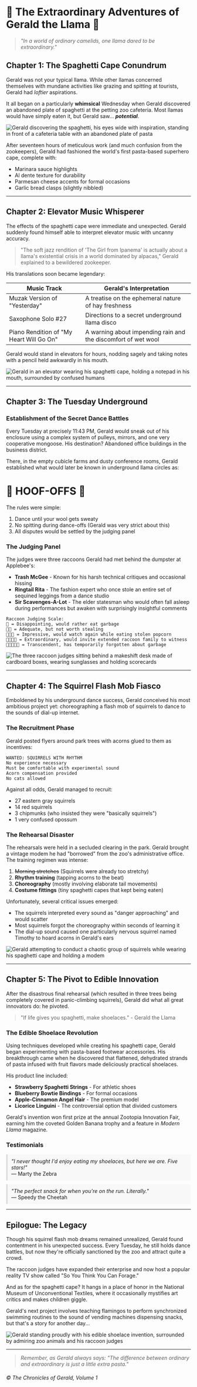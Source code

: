 # 🦙 The Extraordinary Adventures of Gerald the Llama 🦙

> *"In a world of ordinary camelids, one llama dared to be extraordinary."*

## Chapter 1: The Spaghetti Cape Conundrum

Gerald was not your typical llama. While other llamas concerned themselves with mundane activities like grazing and
spitting at tourists, Gerald had *loftier* aspirations.

It all began on a particularly **whimsical** Wednesday when Gerald discovered an abandoned plate of spaghetti at the
petting zoo cafeteria. Most llamas would have simply eaten it, but Gerald saw... ***potential***.

![Gerald discovering the spaghetti, his eyes wide with inspiration, standing in front of a cafeteria table with an abandoned plate of pasta](/articles/llama/spaghetti.png)

After seventeen hours of meticulous work (and much confusion from the zookeepers), Gerald had fashioned the world's
first pasta-based superhero cape, complete with:

* Marinara sauce highlights
* Al dente texture for durability
* Parmesan cheese accents for formal occasions
* Garlic bread clasps (slightly nibbled)

---

## Chapter 2: Elevator Music Whisperer

The effects of the spaghetti cape were immediate and unexpected. Gerald suddenly found himself able to interpret
elevator music with uncanny accuracy.

> "The soft jazz rendition of 'The Girl from Ipanema' is actually about a llama's existential crisis in a world
> dominated by alpacas," Gerald explained to a bewildered zookeeper.

His translations soon became legendary:

| Music Track                              | Gerald's Interpretation                                       |
|------------------------------------------|---------------------------------------------------------------|
| Muzak Version of "Yesterday"             | A treatise on the ephemeral nature of hay freshness           |
| Saxophone Solo #27                       | Directions to a secret underground llama disco                |
| Piano Rendition of "My Heart Will Go On" | A warning about impending rain and the discomfort of wet wool |

Gerald would stand in elevators for hours, nodding sagely and taking notes with a pencil held awkwardly in his mouth.

![Gerald in an elevator wearing his spaghetti cape, holding a notepad in his mouth, surrounded by confused humans](/articles/llama/spaghetti.png)

---

## Chapter 3: The Tuesday Underground

### Establishment of the Secret Dance Battles

Every Tuesday at precisely 11:43 PM, Gerald would sneak out of his enclosure using a complex system of pulleys, mirrors,
and one very cooperative mongoose. His destination? Abandoned office buildings in the business district.

There, in the empty cubicle farms and dusty conference rooms, Gerald established what would later be known in
underground llama circles as:

# 🕺 HOOF-OFFS 🕺

The rules were simple:

1. Dance until your wool gets sweaty
2. No spitting during dance-offs (Gerald was very strict about this)
3. All disputes would be settled by the judging panel

### The Judging Panel

The judges were three raccoons Gerald had met behind the dumpster at Applebee's:

* **Trash McGee** - Known for his harsh technical critiques and occasional hissing
* **Ringtail Rita** - The fashion expert who once stole an entire set of sequined leggings from a dance studio
* **Sir Scavenges-A-Lot** - The elder statesman who would often fall asleep during performances but awaken with
  surprisingly insightful comments

```
Raccoon Judging Scale:
🦝 = Disappointing, would rather eat garbage
🦝🦝 = Adequate, but not worth stealing
🦝🦝🦝 = Impressive, would watch again while eating stolen popcorn
🦝🦝🦝🦝 = Extraordinary, would invite extended raccoon family to witness
🦝🦝🦝🦝🦝 = Transcendent, has temporarily forgotten about garbage
```

![The three raccoon judges sitting behind a makeshift desk made of cardboard boxes, wearing sunglasses and holding scorecards](/articles/llama/raccoon.png)

---

## Chapter 4: The Squirrel Flash Mob Fiasco

Emboldened by his underground dance success, Gerald conceived his most ambitious project yet: choreographing a flash mob
of squirrels to dance to the sounds of dial-up internet.

### The Recruitment Phase

Gerald posted flyers around park trees with acorns glued to them as incentives:

```
WANTED: SQUIRRELS WITH RHYTHM
No experience necessary
Must be comfortable with experimental sound
Acorn compensation provided
No cats allowed
```

Against all odds, Gerald managed to recruit:

- 27 eastern gray squirrels
- 14 red squirrels
- 3 chipmunks (who insisted they were "basically squirrels")
- 1 very confused opossum

### The Rehearsal Disaster

The rehearsals were held in a secluded clearing in the park. Gerald brought a vintage modem he had "borrowed" from the
zoo's administrative office. The training regimen was intense:

1. ~~Morning stretches~~ (Squirrels were already too stretchy)
2. **Rhythm training** (tapping acorns to the beat)
3. **Choreography** (mostly involving elaborate tail movements)
4. **Costume fittings** (tiny spaghetti capes that kept being eaten)

Unfortunately, several critical issues emerged:

* The squirrels interpreted every sound as "danger approaching" and would scatter
* Most squirrels forgot the choreography within seconds of learning it
* The dial-up sound caused one particularly nervous squirrel named Timothy to hoard acorns in Gerald's ears

![Gerald attempting to conduct a chaotic group of squirrels while wearing his spaghetti cape and holding a modem](/articles/llama/squirrel.png)

---

## Chapter 5: The Pivot to Edible Innovation

After the disastrous final rehearsal (which resulted in three trees being completely covered in panic-climbing
squirrels), Gerald did what all great innovators do: he pivoted.

> "If life gives you spaghetti, make shoelaces." - Gerald the Llama

### The Edible Shoelace Revolution

Using techniques developed while creating his spaghetti cape, Gerald began experimenting with pasta-based footwear
accessories. His breakthrough came when he discovered that flattened, dehydrated strands of pasta infused with fruit
flavors made deliciously practical shoelaces.

His product line included:

* **Strawberry Spaghetti Strings** - For athletic shoes
* **Blueberry Bowtie Bindings** - For formal occasions
* **Apple-Cinnamon Angel Hair** - The premium model
* **Licorice Linguini** - The controversial option that divided customers

Gerald's invention won first prize at the annual Zootopia Innovation Fair, earning him the coveted Golden Banana trophy
and a feature in *Modern Llama* magazine.

### Testimonials

<div style="background-color: #f8f8f8; padding: 10px; border-left: 4px solid #ddd;">
<em>"I never thought I'd enjoy eating my shoelaces, but here we are. Five stars!"</em><br>
— Marty the Zebra
</div>

<div style="background-color: #f8f8f8; padding: 10px; border-left: 4px solid #ddd; margin-top: 10px;">
<em>"The perfect snack for when you're on the run. Literally."</em><br>
— Speedy the Cheetah
</div>

---

## Epilogue: The Legacy

Though his squirrel flash mob dreams remained unrealized, Gerald found contentment in his unexpected success. Every
Tuesday, he still holds dance battles, but now they're officially sanctioned by the zoo and attract quite a crowd.

The raccoon judges have expanded their enterprise and now host a popular reality TV show called "So You Think You Can
Forage."

And as for the spaghetti cape? It hangs in a place of honor in the National Museum of Unconventional Textiles, where it
occasionally mystifies art critics and makes children giggle.

Gerald's next project involves teaching flamingos to perform synchronized swimming routines to the sound of vending
machines dispensing snacks, but that's a story for another day...

![Gerald standing proudly with his edible shoelace invention, surrounded by admiring zoo animals and his raccoon judges](/articles/llama/shoes.png)

***

> *Remember, as Gerald always says: "The difference between ordinary and extraordinary is just a little extra pasta."*

###### © The Chronicles of Gerald, Volume 1
